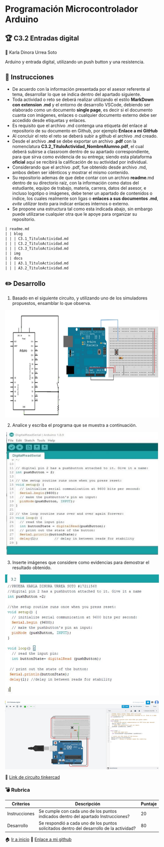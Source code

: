 # Programación Microcontrolador Arduino

## :trophy: C3.2 Entradas digital
:woman: Karla Dinora Urrea Soto

Arduino y entrada digital, utilizando un push button y una resistencia.

## :blue_book: Instrucciones

- De acuerdo con la información presentada por el asesor referente al tema, desarrollar lo que se indica dentro del apartado siguiente.
- Toda actividad o reto se deberá realizar utilizando el estilo **MarkDown con extension .md** y el entorno de desarrollo VSCode, debiendo ser elaborado como un documento **single page**, es decir si el documento cuanta con imágenes, enlaces o cualquier documento externo debe ser accedido desde etiquetas y enlaces.
- Es requisito que el archivo .md contenga una etiqueta del enlace al repositorio de su documento en Github, por ejemplo **Enlace a mi GitHub**
- Al concluir el reto el reto se deberá subir a github el archivo .md creado.
- Desde el archivo **.md** se debe exportar un archivo **.pdf** con la nomenclatura **C3.2_TituloActividad_NombreAlumno.pdf**, el cual deberá subirse a classroom dentro de su apartado correspondiente, para que sirva como evidencia de su entrega; siendo esta plataforma **oficial** aquí se recibirá la calificación de su actividad por individual.
- Considerando que el archivo .pdf, fue obtenido desde archivo .md, ambos deben ser idénticos y mostrar el mismo contenido.
- Su repositorio ademas de que debe contar con un archivo **readme**.md dentro de su directorio raíz, con la información como datos del estudiante, equipo de trabajo, materia, carrera, datos del asesor, e incluso logotipo o imágenes, debe tener un apartado de contenidos o indice, los cuales realmente son ligas o **enlaces a sus documentos .md**, _evite utilizar texto_ para indicar enlaces internos o externo.
- Se propone una estructura tal como esta indicada abajo, sin embargo puede utilizarse cualquier otra que le apoye para organizar su repositorio.  

``` 
| readme.md
| | blog
| | | C3.1_TituloActividad.md
| | | C3.2_TituloActividad.md
| | | C3.3_TituloActividad.md
| | img
| | docs
| | | A3.1_TituloActividad.md
| | | A3.2_TituloActividad.md
```


## :pencil2: Desarrollo

1. Basado en el siguiente circuito, y utilizando uno de los simuladores propuestos, ensamblar lo que observa.

<p align="center">
    <img alt="SalidaDigital" src="https://github.com/Karldin11/SistemasProgramables/blob/main/img/c3.2/C3.x_ArduinoEsquematicoEntradaDigital.png?raw=true" width=650 height=350>
</p>

2. Analice y escriba el programa que se muestra a continuación.

<p align="center">
    <img alt="SalidaDigital" src="https://github.com/Karldin11/SistemasProgramables/blob/main/img/c3.2/C3.2_ArduinoProgramaEntradaDigital.JPG?raw=true" width=500 height=400>
</p>

3. Inserte imágenes que considere como evidencias para demostrar el resultado obtenido.
<p align="center">
    <img alt="Evidencia" src="https://github.com/Karldin11/SistemasProgramables/blob/main/img/c3.2/evidencia1_3.2.JPG?raw=true" width=650 >
</p>
<p align="center">
    <img alt="Evidencia" src="https://github.com/Karldin11/SistemasProgramables/blob/main/img/c3.2/evidencia2_3.2.JPG?raw=true" width=650 >
</p>

:mag_right: [Link de circuito tinkercad](https://www.tinkercad.com/things/kQPHjpcIqft-dazzling-fyyran-jaiks/editel?sharecode=qvtZ7RbQBY_CI_MhPF7WBHbF5Mmnjwu3WWyVeQ7DI7I)

### :bomb: Rubrica

| Criterios     | Descripción                                                                                  | Puntaje |
| ------------- | -------------------------------------------------------------------------------------------- | ------- |
| Instrucciones | Se cumple con cada uno de los puntos indicados dentro del apartado Instrucciones?            | 20 |
| Desarrollo    | Se respondió a cada uno de los puntos solicitados dentro del desarrollo de la actividad?     | 80      |


:house: [Ir a inicio](https://github.com/Karldin11/SistemasProgramables)
:file_folder: [Enlace a mi github](https://github.com/Karldin11/SistemasProgramables/blob/main/Trabajos/C3.2_ArduinoIDE_EntradaDigitalImpresionSerial_KarlaUrrea.md)
